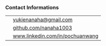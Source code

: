 ### Contact Informations

<table class="intro">
    <tr>
        <td><a title="Email" class="icon fa-envelope"></td>
        <td><a href="mailto:yukienanaha@gmail.com" target="_blank">yukienanaha@gmail.com</a></td>
    </tr>
    <tr>
        <td><a title="GitHub" class="icon fa-github"></td>
        <td><a href="https://github.com/nanaha1003" target="_blank">github.com/nanaha1003</a></td>
    </tr>
    <tr>
        <td><a title="LinkedIn" class="icon fa-linkedin"></td>
        <td><a href="https://www.linkedin.com/in/pochuanwang" target="_blank">www.linkedin.com/in/pochuanwang</td>
    </tr>
</table>